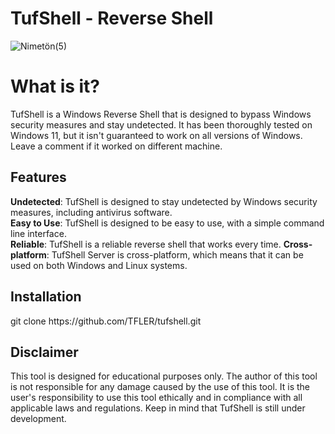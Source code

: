 # TufShell - Reverse Shell
![Nimetön(5)](https://user-images.githubusercontent.com/112339903/228006692-dbb18207-ad2b-4e0c-827f-77bc5c1e99a1.png)
<h1>What is it?</h1>
TufShell is a Windows Reverse Shell that is designed to bypass Windows security measures and stay undetected. It has been thoroughly tested on Windows 11, but it isn't guaranteed to work on all versions of Windows. Leave a comment if it worked on different machine.
<h2>Features</h2>
    <strong>Undetected</strong>: TufShell is designed to stay undetected by Windows security measures, including antivirus software.<br>
    <strong>Easy to Use</strong>: TufShell is designed to be easy to use, with a simple command line interface.<br>
    <strong>Reliable</strong>: TufShell is a reliable reverse shell that works every time.
    <strong>Cross-platform</strong>: TufShell Server is cross-platform, which means that it can be used on both Windows and Linux systems.
<h2>Installation</h2>
git clone https://github.com/TFLER/tufshell.git
<h2>Disclaimer</h2>

This tool is designed for educational purposes only. The author of this tool is not responsible for any damage caused by the use of this tool. It is the user's responsibility to use this tool ethically and in compliance with all applicable laws and regulations. Keep in mind that TufShell is still under development.
